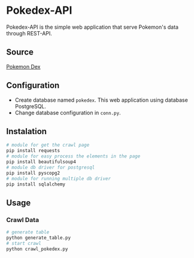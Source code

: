 # Pokedex-API

Pokedex-API is the simple web application that serve Pokemon's data through REST-API.

## Source

[Pokemon Dex](https://pokemondb.net/pokedex/all)

## Configuration

- Create database named `pokedex`. This web application using database PostgreSQL.
- Change database configuration in `conn.py`.

## Instalation

```bash
# module for get the crawl page
pip install requests
# module for easy process the elements in the page
pip install beautifulsoup4
# module db driver for postgresql
pip install pyscopg2
# module for running multiple db driver
pip install sqlalchemy
```

## Usage

### Crawl Data

```bash
# generate table
python generate_table.py
# start crawl
python crawl_pokedex.py
```
